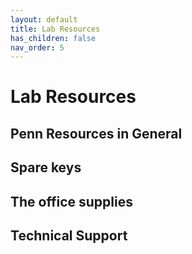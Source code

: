 ```yaml
---
layout: default
title: Lab Resources
has_children: false
nav_order: 5
---
```


# Lab Resources

## Penn Resources in General

## Spare keys

## The office supplies

## Technical Support
